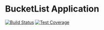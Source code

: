 # BucketList Application
[![Build Status](https://travis-ci.org/Sekams/Bucketlist.svg?branch=challenge_2)](https://travis-ci.org/Sekams/Bucketlist)
[![Test Coverage](https://codeclimate.com/github/codeclimate/codeclimate/badges/coverage.svg)](https://codeclimate.com/github/codeclimate/codeclimate/coverage)